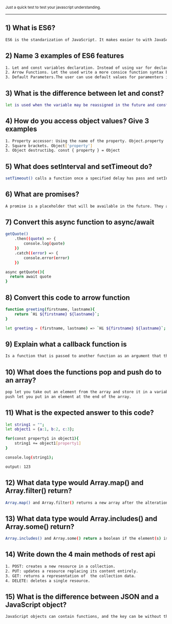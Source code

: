 <small>Just a quick test to test your javascript understanding.</small>
___

## 1) What is ES6?

```bash
ES6 is the standarization of JavaScript. It makes easier to with JavaScript by providing features like classes, arrow functions among others. 
```

## 2) Name 3 examples of ES6 features

```bash
1. Let and const variables declaration. Instead of using var for declaring a variable, let and const can be used inside a certain block scope instead of function scope. 
2. Arrow Functions. Let the used write a more consice function syntax by removing keywords like function and return.
3. Default Parameters.The user can use default values for paramenters in ithe signature of the function insead of having to use logic inside of it. function(a = 2, b = 10) 
```

## 3) What is the difference between let and const?

```bash
let is used when the variable may be reassigned in the future and const is used when it will not be reassigned.
```

## 4) How do you access object values? Give 3 examples

```bash
1. Property accessor: Using the name of the property. Object.property
2. Square brackets. Object['property']
3. Object destructibg. const { property } = Object
```

## 5) What does setInterval and setTimeout do?

```bash
setTimeout() calls a function once a specified delay has pass and setInterval() calles a function continuously during a specified time. 
```

## 6) What are promises?

```bash
A promise is a placeholder that will be available in the future. They are used to handle asynchronous functions and handle errors.
```

## 7) Convert this async function to async/await

```bash
getQuote()
    .then((quote) => {
        console.log(quote)
    })
    .catch((error) => {
        console.error(error)
    })
```
```bash
async getQuote(){
  return await quote
}
```

## 8) Convert this code to arrow function

```bash
function greeting(firstname, lastname){
    return `Hi ${firstname} ${lastname}`;
}
```
```bash
let greeting = (firstname, lastname) => `Hi ${firstname} ${lastname}`;
```

## 9) Explain what a callback function is

```bash
Is a function that is passed to another function as an argument that then is called inside the outer function
```

## 10) What does the functions pop and push do to an array?

```bash
pop let you take out an element from the array and store it in a variable if you want.
push let you put in an element at the end of the array. 
```

## 11) What is the expected answer to this code?

```bash
let string1 = "";
let object1 = {a:1, b:2, c:3};

for(const property1 in object1){
    string1 += object1[property1]
}

console.log(string1);

output: 123
```

## 12) What data type would Array.map() and Array.filter() return?

```bash
Array.map() and Array.filter() returns a new array after the alterations of the original array.
```

## 13) What data type would Array.includes() and Array.some() return?

```bash
Array.includes() and Array.some() return a boolean if the element(s) is/are or not in the array. 
```

## 14) Write down the 4 main methods of rest api

```bash
1. POST: creates a new resource in a collection.
2. PUT: updates a resource replacing its content entirely. 
3. GET: returns a representation of  the collection data. 
4. DELETE: deletes a single resource. 
```

## 15) What is the difference between JSON and a JavaScript object?

```bash
JavaScript objects can contain functions, and the key can be without the double quotes. JSON can be used and created by other programming languages. 
```
